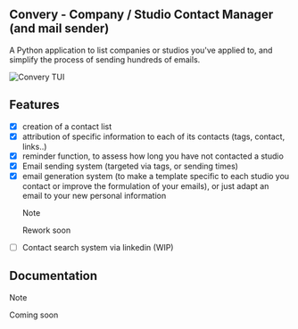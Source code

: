 ## Convery - Company / Studio Contact Manager (and mail sender)

A Python application to list companies or studios you've applied to, 
and simplify the process of sending hundreds of emails.

![Convery TUI]("https://github.com/RobinDelaporte/CONVERY/images/img_ConveryApp.svg")


## Features
- [x] creation of a contact list
- [x] attribution of specific information to each of its contacts (tags, contact, links..)
- [x] reminder function, to assess how long you have not contacted a studio
- [x] Email sending system (targeted via tags, or sending times) 
- [x] email generation system (to make a template specific to each studio you contact or improve the formulation of your emails), or just adapt an email to your new personal information
	> [!NOTE]
	> Rework soon
- [ ] Contact search system via linkedin (WIP)

## Documentation
> [!NOTE]
> Coming soon